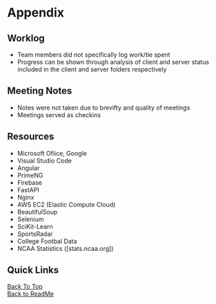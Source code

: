 # Appendix

## Worklog
- Team members did not specifically log work/tie spent
- Progress can be shown through analysis of client and server status included in the client and server folders respectively

## Meeting Notes
- Notes were not taken due to brevifty and quality of meetings
- Meetings served as checkins

## Resources
- Microsoft Ofiice, Google
- Visual Studio Code
- Angular
- PrimeNG
- Firebase
- FastAPI
- Nginx
- AWS EC2 (Elastic Compute Cloud)
- BeautifulSoup
- Selenium
- SciKit-Learn
- SportsRadar
- College Footbal Data
- NCAA Statistics ([stats.ncaa.org])

## Quick Links

[Back To Top](#Appendix) \
[Back to ReadMe](/README.md)
